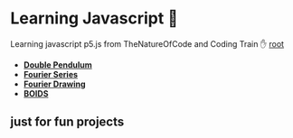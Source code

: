 # Learning Javascript 🦅

Learning javascript p5.js from TheNatureOfCode and Coding Train ✋
 [root](https://itspacchu.github.io/Javascript-projects/)
 
- **[Double Pendulum](https://itspacchu.github.io/Javascript-projects/DoublePendulum/index.html)**
- **[Fourier Series](https://itspacchu.github.io/Javascript-projects/FourierSeriesViz/index.html)**
- **[Fourier Drawing](https://itspacchu.github.io/Javascript-projects/fourierCirclesRE/index.html)**
- **[BOIDS](https://itspacchu.github.io/Javascript-projects/BoidsProject/index.html)**

## just for fun projects


